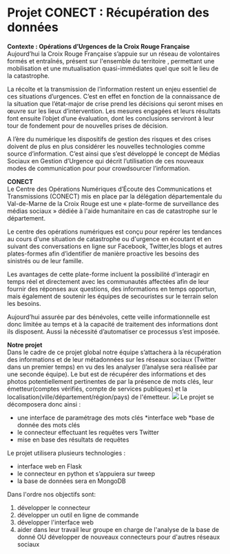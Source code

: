 # **Projet CONECT : Récupération des données**

**Contexte : Opérations d’Urgences de la Croix Rouge Française**  
Aujourd’hui la Croix Rouge Française s’appuie sur un réseau de volontaires formés et entraînés, présent sur l'ensemble du territoire , permettant une mobilisation et une mutualisation quasi-immédiates quel que soit le lieu de la catastrophe.  

La récolte et la transmission de l’information restent un enjeu essentiel de ces situations d’urgences. C’est en effet en fonction de la connaissance de la situation que l’état-major de crise prend les décisions qui seront mises en œuvre sur les lieux d’intervention. Les mesures engagées et leurs résultats font ensuite l’objet d’une évaluation, dont les conclusions serviront à leur tour de fondement pour de nouvelles prises de décision.  

A l’ère du numérique les dispositifs de gestion des risques et des crises doivent de plus en plus considérer les nouvelles technologies comme source d’information. C’est ainsi que s’est développé le concept de Médias Sociaux en Gestion d’Urgence qui décrit l’utilisation de ces nouveaux modes de communication pour pour crowdsourcer l’information.  

**CONECT**  
Le Centre des Opérations Numériques d’Écoute des Communications et Transmissions (CONECT) mis en place par la délégation départementale du Val-de-Marne de la Croix Rouge est  une « plate-forme de surveillance des médias sociaux » dédiée à l'aide humanitaire en cas de catastrophe sur le département.  

Le centre des opérations numériques est conçu pour repérer les tendances au cours d'une situation de catastrophe ou d'urgence en écoutant et en suivant des conversations en ligne sur Facebook, Twitter,les blogs et autres plates-formes afin d’identifier de manière proactive les besoins des sinistrés ou de leur famille.  
 
Les avantages de cette plate-forme incluent la possibilité d'interagir en temps réel et directement avec les communautés affectées afin de leur fournir des réponses aux questions, des informations en temps opportun, mais également de soutenir les équipes de secouristes sur le terrain selon les besoins.  

Aujourd’hui assurée par des bénévoles, cette veille informationnelle est donc limitée au temps et à la capacité de traitement des informations dont ils disposent. Aussi la nécessité d’automatiser ce processus s’est imposée.  

**Notre projet**  
Dans le cadre de ce projet global notre équipe s’attachera à la récupération des informations et de leur métadonnées sur les réseaux sociaux (Twitter dans un premier temps) en vu des les analyser (l’analyse sera réalisée par une seconde équipe). Le but est de récupérer des informations et des photos potentiellement pertinentes de par la présence de mots clés, leur émetteur(comptes vérifiés, compte de services publiques) et la localisation(ville/département/région/pays) de l'émetteur.
![](https://framapic.org/rvHX0fChK5lD/0tzYcNtoqzN0)
Le projet se décomposera donc ainsi :
* une interface de paramétrage des mots clés
  *interface web
  *base de donnée des mots clés
* le connecteur effectuant les requêtes vers Twitter
* mise en base des résultats de requêtes

Le projet utilisera plusieurs technologies :
* interface web en Flask
* le connecteur en python et s’appuiera sur tweep
* la base de données sera en MongoDB

Dans l'ordre nos objectifs sont:
1. développer le connecteur
2. développer un outil en ligne de commande
3. développer l'interface web
4. aider dans leur travail leur groupe en charge de l'analyse de la base de donné OU développer de nouveaux connecteurs pour d'autres réseaux sociaux
